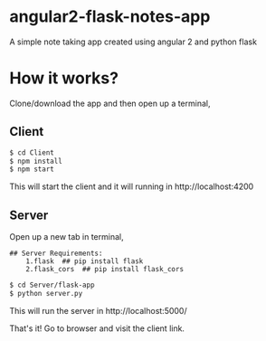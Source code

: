 # angular2-flask-notes-app
A simple note taking app created using angular 2 and python flask

# How it works?

Clone/download the app and then open up a terminal,

## Client

```sh
$ cd Client
$ npm install
$ npm start
```
This will start the client and it will running in http://localhost:4200


## Server
Open up a new tab in terminal,

	## Server Requirements:
		1.flask  ## pip install flask
		2.flask_cors  ## pip install flask_cors

```sh
$ cd Server/flask-app
$ python server.py
```

This will run the server in http://localhost:5000/

That's it! Go to browser and visit the client link.
